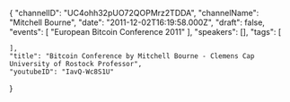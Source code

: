 {
    "channelID": "UC4ohh32pUO72QOPMrz2TDDA",
    "channelName": "Mitchell Bourne",
    "date": "2011-12-02T16:19:58.000Z",
    "draft": false,
    "events": [
        "European Bitcoin Conference 2011"
    ],
    "speakers": [],
    "tags": [

    ],
    "title": "Bitcoin Conference by Mitchell Bourne - Clemens Cap University of Rostock Professor",
    "youtubeID": "IavQ-Wc8S1U"
}
